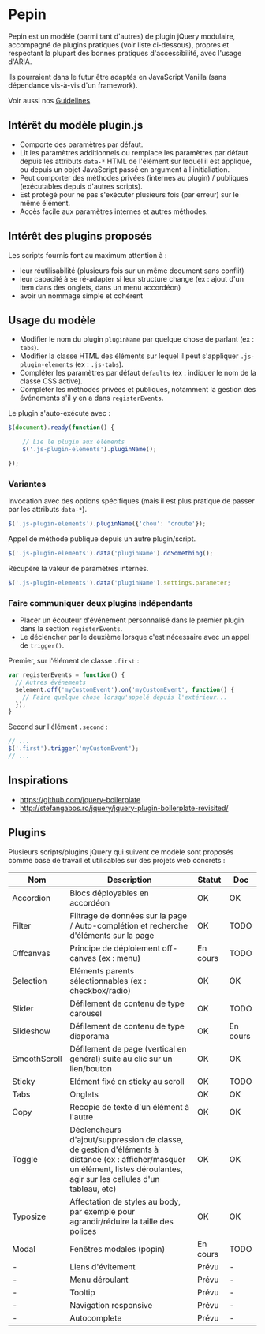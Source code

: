 # Pepin

Pepin est un modèle (parmi tant d'autres) de plugin jQuery modulaire, accompagné de plugins pratiques (voir liste ci-dessous), propres et respectant la plupart des bonnes pratiques d'accessibilité, avec l'usage d'ARIA.

Ils pourraient dans le futur être adaptés en JavaScript Vanilla (sans dépendance vis-à-vis d'un framework).

Voir aussi nos [Guidelines](https://github.com/alsacreations/guidelines).

## Intérêt du modèle plugin.js

* Comporte des paramètres par défaut.
* Lit les paramètres additionnels ou remplace les paramètres par défaut depuis les attributs `data-*`  HTML de l'élément sur lequel il est appliqué, ou depuis un objet JavaScript passé en argument à l'initialiation.
* Peut comporter des méthodes privées (internes au plugin) / publiques (exécutables depuis d'autres scripts).
* Est protégé pour ne pas s'exécuter plusieurs fois (par erreur) sur le même élément.
* Accès facile aux paramètres internes et autres méthodes.

## Intérêt des plugins proposés

Les scripts fournis font au maximum attention à :

* leur réutilisabilité (plusieurs fois sur un même document sans conflit)
* leur capacité à se ré-adapter si leur structure change (ex : ajout d'un item dans des onglets, dans un menu accordéon)
* avoir un nommage simple et cohérent

## Usage du modèle

* Modifier le nom du plugin `pluginName` par quelque chose de parlant  (ex : `tabs`).
* Modifier la classe HTML des éléments sur lequel il peut s'appliquer `.js-plugin-elements` (ex : `.js-tabs`).
* Compléter les paramètres par défaut `defaults`  (ex : indiquer le nom de la classe CSS active).
* Compléter les méthodes privées et publiques, notamment la gestion des événements s'il y en a dans `registerEvents`.

Le plugin s'auto-exécute avec :

```javascript
$(document).ready(function() {

    // Lie le plugin aux éléments
    $('.js-plugin-elements').pluginName();

});
```

### Variantes

Invocation avec des options spécifiques (mais il est plus pratique de passer par les attributs `data-*`).

```javascript
$('.js-plugin-elements').pluginName({'chou': 'croute'});
```

Appel de méthode publique depuis un autre plugin/script.

```javascript
$('.js-plugin-elements').data('pluginName').doSomething();
```

Récupère la valeur de paramètres internes.

```javascript
$('.js-plugin-elements').data('pluginName').settings.parameter;
```

### Faire communiquer deux plugins indépendants

* Placer un écouteur d'événement personnalisé dans le premier plugin dans la section `registerEvents`.
* Le déclencher par le deuxième lorsque c'est nécessaire avec un appel de `trigger()`.

Premier, sur l'élément de classe `.first` :

```javascript
var registerEvents = function() {
  // Autres événements
  $element.off('myCustomEvent').on('myCustomEvent', function() {
    // Faire quelque chose lorsqu'appelé depuis l'extérieur...
  });
}
```

Second sur l'élément `.second` :

```javascript
// ...
$('.first').trigger('myCustomEvent');
// ...
```

## Inspirations

* <https://github.com/jquery-boilerplate>
* <http://stefangabos.ro/jquery/jquery-plugin-boilerplate-revisited/>

## Plugins

Plusieurs scripts/plugins jQuery qui suivent ce modèle sont proposés comme base de travail et utilisables sur des projets web concrets :

| Nom  | Description | Statut | Doc |
| ------------- | ------------- | ------------- | ------------- |
| Accordion | Blocs déployables en accordéon  | OK | OK |
| Filter | Filtrage de données sur la page / Auto-complétion et recherche d'éléments sur la page | OK | TODO |
| Offcanvas | Principe de déploiement off-canvas (ex : menu) | En cours | TODO |
| Selection | Eléments parents sélectionnables (ex : checkbox/radio) | OK | OK |
| Slider | Défilement de contenu de type carousel | OK | TODO |
| Slideshow | Défilement de contenu de type diaporama | OK | En cours |
| SmoothScroll | Défilement de page (vertical en général) suite au clic sur un lien/bouton | OK | OK |
| Sticky | Elément fixé en sticky au scroll | OK | TODO |
| Tabs | Onglets | OK | OK |
| Copy | Recopie de texte d'un élément à l'autre | OK | OK |
| Toggle | Déclencheurs d'ajout/suppression de classe, de gestion d'éléments à distance (ex : afficher/masquer un élément, listes déroulantes, agir sur les cellules d'un tableau, etc) | OK | OK |
| Typosize | Affectation de styles au body, par exemple pour agrandir/réduire la taille des polices | OK | OK |
| Modal | Fenêtres modales (popin) | En cours | TODO |
| - | Liens d'évitement | Prévu | - |
| - | Menu déroulant | Prévu | - |
| - | Tooltip | Prévu | - |
| - | Navigation responsive | Prévu | - |
| - | Autocomplete | Prévu | - |
